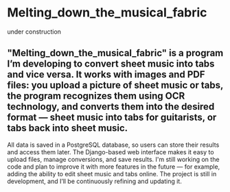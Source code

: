 # Melting_down_the_musical_fabric

under construction 

## "Melting_down_the_musical_fabric" is a program I’m developing to convert sheet music into tabs and vice versa. It works with images and PDF files: you upload a picture of sheet music or tabs, the program recognizes them using OCR technology, and converts them into the desired format — sheet music into tabs for guitarists, or tabs back into sheet music.
All data is saved in a PostgreSQL database, so users can store their results and access them later. The Django-based web interface makes it easy to upload files, manage conversions, and save results.
I'm still working on the code and plan to improve it with more features in the future — for example, adding the ability to edit sheet music and tabs online. The project is still in development, and I’ll be continuously refining and updating it.
